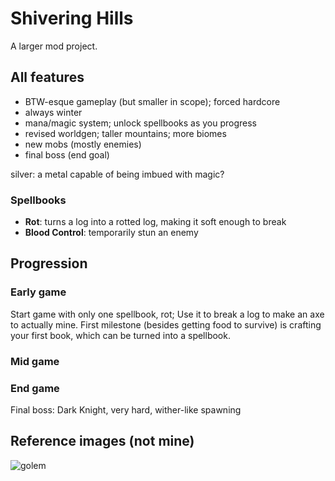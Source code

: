 # Shivering Hills
A larger mod project.
    
## All features
- BTW-esque gameplay (but smaller in scope); forced hardcore
- always winter
- mana/magic system; unlock spellbooks as you progress
- revised worldgen; taller mountains; more biomes
- new mobs (mostly enemies)
- final boss (end goal)

<p>silver: a metal capable of being imbued with magic?</p>

### Spellbooks
- **Rot**: turns a log into a rotted log, making it soft enough to break
- **Blood Control**: temporarily stun an enemy

## Progression

### Early game
Start game with only one spellbook, rot; Use it to break a log to make an axe to actually mine. First milestone (besides getting food to survive) is crafting your first book, which can be turned into a spellbook.

### Mid game

### End game
Final boss: Dark Knight, very hard, wither-like spawning

## Reference images (not mine)
![golem](https://pbs.twimg.com/media/Ff1FkLuXgAU7UnR.png)
